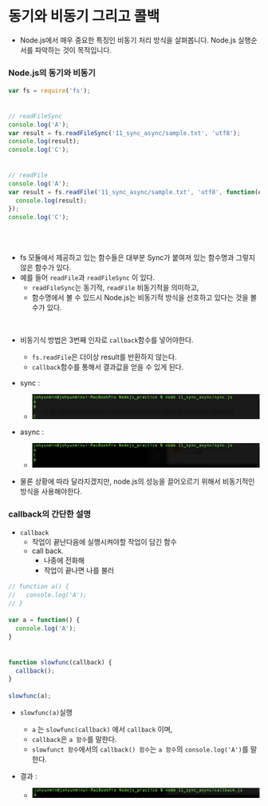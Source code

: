 # 동기와 비동기 그리고 콜백

- Node.js에서 매우 중요한 특징인 비동기 처리 방식을 살펴봅니다. Node.js 실행순서를 파악하는 것이 목적입니다. 

   

### Node.js의 동기와 비동기


```javascript
var fs = require('fs');


// readFileSync
console.log('A');
var result = fs.readFileSync('11_sync_async/sample.txt', 'utf8');
console.log(result);
console.log('C');


// readFile
console.log('A');
var result = fs.readFile('11_sync_async/sample.txt', 'utf8', function(error, result) {
  console.log(result);
});
console.log('C');
      
```

​     

-  fs 모듈에서 제공하고 있는 함수들은 대부분 Sync가 붙여져 있는 함수명과 그렇지 않은 함수가 있다.
- 예를 들어 `readFile`과 `readFileSync` 이 있다.
  - `readFileSync`는 동기적, `readFile` 비동기적을 의미하고,
  - 함수명에서 볼 수 있드시 Node.js는 비동기적 방식을 선호하고 있다는 것을 볼 수가 있다.

​          



- 비동기식 방법은 3번째 인자로 `callback`함수를 넣어야한다.
  - `fs.readFile`은 더이상 result를 반환하지 않는다.
  - `callback`함수를 통해서 결과값을 얻을 수 있게 된다.





- sync : 
  - ![sync](./img/sync.png)
- async : 
  - ![async](./img/async.png)

- 물론 상황에 따라 달라지겠지만, node.js의 성능을 끌어오르기 위해서 비동기적인 방식을 사용해야한다.





### callback의 간단한 설명

- `callback`
  - 작업이 끝난다음에 실행시켜야할 작업이 담긴 함수
  - call back.
    - 나중에 전화해
    - 작업이 끝나면 나를 불러



```````javascript
// function a() {
//   console.log('A');
// }

var a = function() {
  console.log('A');
}


function slowfunc(callback) {
  callback();
}

slowfunc(a);

```````

- `slowfunc(a)`실행
  - `a` 는 `slowfunc(callback)` 에서 `callback` 이며,
  - `callback`은 `a 함수`를 말한다.
  - `slowfunct 함수`에서의 `callback() 함수`는 `a 함수`의 `console.log('A')`를 말한다.



- 결과 :
  - ![callback](./img/callback.png)